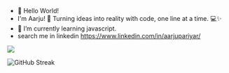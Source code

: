  - 👋 Hello World!
- I'm Aarju! 🌟 Turning ideas into reality with code, one line at a time. 💻✨
- 🌱 I’m currently learning javascript.
- search me in linkedin  https://www.linkedin.com/in/aarjupariyar/
<img  src = "https://github-readme-streak-stats.herokuapp.com?user=aa-r-ju&theme=radical" />

![GitHub Streak](https://github-profile-summary-cards.vercel.app/api/cards/most-commit-language?username=YOUR_GITHUB_USERNAME&theme=github)
<!---
aa-r-ju/aa-r-ju is a ✨ special ✨ repository because its `README.md` (this file) appears on your GitHub profile.
You can click the Preview link to take a look at your changes.
--->
